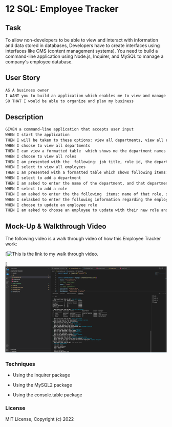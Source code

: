 # 12 SQL: Employee Tracker

## Task

To allow non-developers to be able to view and interact with information and data stored in databases, Developers have to create interfaces using interfaces like CMS (content management systems). You need to build a command-line application using Node.js, Inquirer, and MySQL to manage a company's employee database.


## User Story

```md
AS A business owner
I WANT you to build an application which enables me to view and manage the departments, roles, and employees in my company
SO THAT I would be able to organize and plan my business
```

## Description

```md
GIVEN a command-line application that accepts user input
WHEN I start the application
THEN I will be taken to these options: view all departments, view all roles, view all employees, add a department, add a role, add an employee, and update an employee role
WHEN I choose to view all departments
THEN I can view a formatted table  which shows me the department names and department ids
WHEN I choose to view all roles
THEN I am presented with the  following: job title, role id, the department that role belongs to, and the salary for that role
WHEN I select to view all employees
THEN I am presented with a formatted table which shows following items: employee data, including employee ids, the first names, last names, the job titles, departments, salaries, and the employee's managers that the employees report to
WHEN I select to add a department
THEN I am asked to enter the name of the department, and that department will be added to the database
WHEN I select to add a role
THEN I am asked to enter the the following  items: name of that role, salary, and department for the role and that role is added to the database
WHEN I selasked to enter the following information regarding the employee: first name, last name, role, and manager, and that employee is added to the database
WHEN I choose to update an employee role
THEN I am asked to choose an employee to update with their new role and this new information will be updated in the database 
```

## Mock-Up & Walkthrough Video

The following video is a walk through video of how this Employee Tracker work:

[![This is the link to my walk through video.](https://youtu.be/2a1XuN7wyO8)

[![This is the link to image after I did finish all the steps in the Terminal.](./Assets/Employess-Tracker%20.png)





### Techniques 



 * Using the Inquirer package

 * Using the MySQL2 package

 * Using the console.table package


### License

MIT License, Copyright (c) 2022
